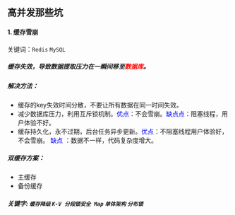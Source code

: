 ## 高并发那些坑
#### 1. 缓存雪崩
关键词：`Redis` `MySQL`
##### 缓存失效，导致数据提取压力在一瞬间移至<font color='red'>数据库</font>。

##### 解决方法：
- 缓存的key失效时间分散，不要让所有数据在同一时间失效。
- 减少数据库压力，利用互斥锁机制。<font color='blue'>优点</font>：不会雪崩。<font color='blue'>缺点点</font>：阻塞线程，用户体验不好。
- 缓存持久化，永不过期，后台任务异步更新。<font color='blue'>优点</font>：不阻塞线程用户体验好，不会雪崩。<font color='blue'> 缺点 </font>：数据不一样，代码复杂度增大。

##### 双缓存方案：
- 主缓存
- 备份缓存

##### 关键字: `缓存降级` `K-V 分段锁安全 Map` `单体架构` `分布锁`

